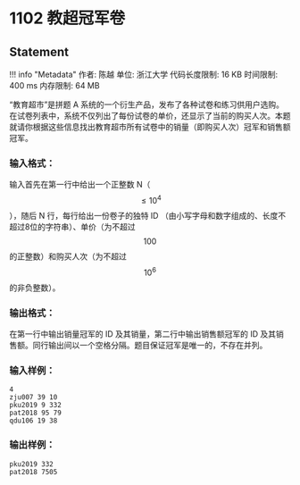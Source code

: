 
# 1102 教超冠军卷

## Statement

!!! info "Metadata"
    作者: 陈越
    单位: 浙江大学
    代码长度限制: 16 KB
    时间限制: 400 ms
    内存限制: 64 MB

“教育超市”是拼题 A 系统的一个衍生产品，发布了各种试卷和练习供用户选购。在试卷列表中，系统不仅列出了每份试卷的单价，还显示了当前的购买人次。本题就请你根据这些信息找出教育超市所有试卷中的销量（即购买人次）冠军和销售额冠军。

### 输入格式：

输入首先在第一行中给出一个正整数 N（$$\le 10^4$$），随后 N 行，每行给出一份卷子的独特 ID （由小写字母和数字组成的、长度不超过8位的字符串）、单价（为不超过 $$100$$ 的正整数）和购买人次（为不超过 $$10^6$$ 的非负整数）。

### 输出格式：

在第一行中输出销量冠军的 ID 及其销量，第二行中输出销售额冠军的 ID 及其销售额。同行输出间以一个空格分隔。题目保证冠军是唯一的，不存在并列。

### 输入样例：
```plaintext
4
zju007 39 10
pku2019 9 332
pat2018 95 79
qdu106 19 38
```

### 输出样例：
```plaintext
pku2019 332
pat2018 7505
```


